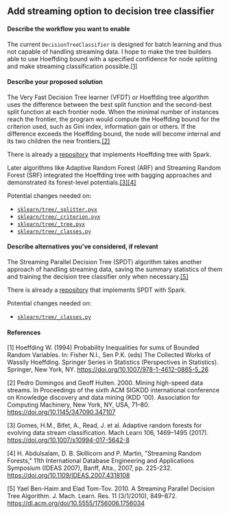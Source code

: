 ## Add streaming option to decision tree classifier
#### Describe the workflow you want to enable
The current `DecisionTreeClassifier` is designed for batch learning and thus not capable of handling streaming data. I hope to make the tree builders able to use Hoeffding bound with a specified confidence for node splitting and make streaming classification possible.[[1]](https://doi.org/10.1007/978-1-4612-0865-5_26)

#### Describe your proposed solution
The Very Fast Decision Tree learner (VFDT) or Hoeffding tree algorithm uses the difference between the best split function and the second-best split function at each frontier node. When the minimal number of instances reach the frontier, the program would compute the Hoeffding bound for the criterion used, such as Gini index, information gain or others. If the difference exceeds the Hoeffding bound, the node will become internal and its two children the new frontiers.[[2]](https://doi.org/10.1145/347090.347107)

There is already a [repository](https://github.com/huawei-noah/streamDM) that implements Hoeffding tree with Spark.

Later algorithms like Adaptive Random Forest (ARF) and Streaming Random Forest (SRF) integrated the Hoeffding tree with bagging approaches and demonstrated its forest-level potentials.[[3]](https://doi.org/10.1007/s10994-017-5642-8)[[4]](https://doi.org/10.1109/IDEAS.2007.4318108)

Potential changes needed on:
- [`sklearn/tree/_splitter.pyx`](https://github.com/scikit-learn/scikit-learn/blob/master/sklearn/tree/_splitter.pyx)
- [`sklearn/tree/_criterion.pyx`](https://github.com/scikit-learn/scikit-learn/blob/master/sklearn/tree/_criterion.pyx)
- [`sklearn/tree/_tree.pyx`](https://github.com/scikit-learn/scikit-learn/blob/master/sklearn/tree/_tree.pyx)
- [`sklearn/tree/_classes.py`](https://github.com/scikit-learn/scikit-learn/blob/master/sklearn/tree/_classes.py)

#### Describe alternatives you've considered, if relevant
The Streaming Parallel Decision Tree (SPDT) algorithm takes another approach of handling streaming data, saving the summary statistics of them and training the decision tree classifier only when necessary.[[5]](https://dl.acm.org/doi/10.5555/1756006.1756034)

There is already a [repository](https://github.com/soundcloud/spdt) that implements SPDT with Spark.

Potential changes needed on:
- [`sklearn/tree/_classes.py`](https://github.com/scikit-learn/scikit-learn/blob/master/sklearn/tree/_classes.py)

#### References
[1] Hoeffding W. (1994) Probability Inequalities for sums of Bounded Random Variables. In: Fisher N.I., Sen P.K. (eds) The Collected Works of Wassily Hoeffding. Springer Series in Statistics (Perspectives in Statistics). Springer, New York, NY. https://doi.org/10.1007/978-1-4612-0865-5_26

[2] Pedro Domingos and Geoff Hulten. 2000. Mining high-speed data streams. In Proceedings of the sixth ACM SIGKDD international conference on Knowledge discovery and data mining (KDD '00). Association for Computing Machinery, New York, NY, USA, 71–80. https://doi.org/10.1145/347090.347107

[3] Gomes, H.M., Bifet, A., Read, J. et al. Adaptive random forests for evolving data stream classification. Mach Learn 106, 1469–1495 (2017). https://doi.org/10.1007/s10994-017-5642-8

[4] H. Abdulsalam, D. B. Skillicorn and P. Martin, "Streaming Random Forests," 11th International Database Engineering and Applications Symposium (IDEAS 2007), Banff, Alta., 2007, pp. 225-232. https://doi.org/10.1109/IDEAS.2007.4318108

[5] Yael Ben-Haim and Elad Tom-Tov. 2010. A Streaming Parallel Decision Tree Algorithm. J. Mach. Learn. Res. 11 (3/1/2010), 849–872. https://dl.acm.org/doi/10.5555/1756006.1756034
